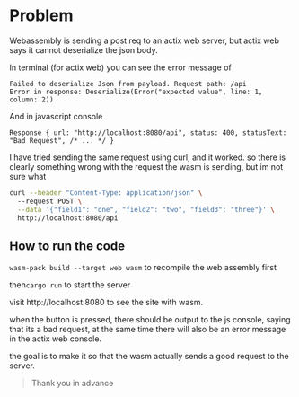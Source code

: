 # Problem

Webassembly is sending a post req to an actix web server, but actix web says it cannot deserialize the json body.

In terminal (for actix web) you can see the error message of

```
Failed to deserialize Json from payload. Request path: /api
Error in response: Deserialize(Error("expected value", line: 1, column: 2))
```

And in javascript console

```
Response { url: "http://localhost:8080/api", status: 400, statusText: "Bad Request", /* ... */ }
```

I have tried sending the same request using curl, and it worked. so there is clearly something wrong with the request the wasm is sending, but im not sure what

```sh
curl --header "Content-Type: application/json" \                                                                                                                         :(
  --request POST \
  --data '{"field1": "one", "field2": "two", "field3": "three"}' \
  http://localhost:8080/api
```

## How to run the code

`wasm-pack build --target web wasm` to recompile the web assembly first

then`cargo run` to start the server

visit http://localhost:8080 to see the site with wasm.

when the button is pressed, there should be output to the js console, saying that its a bad request, at the same time there will also be an error message in the actix web console.

the goal is to make it so that the wasm actually sends a good request to the server.

> Thank you in advance
